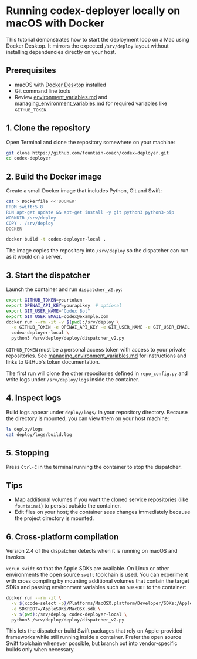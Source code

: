 # Running codex-deployer locally on macOS with Docker

This tutorial demonstrates how to start the deployment loop on a Mac using Docker Desktop. It mirrors the expected `/srv/deploy` layout without installing dependencies directly on your host.

## Prerequisites

- macOS with [Docker Desktop](https://www.docker.com/products/docker-desktop/) installed
- Git command line tools
- Review [environment_variables.md](environment_variables.md) and
  [managing_environment_variables.md](managing_environment_variables.md)
  for required variables like `GITHUB_TOKEN`.

## 1. Clone the repository

Open Terminal and clone the repository somewhere on your machine:

```bash
git clone https://github.com/fountain-coach/codex-deployer.git
cd codex-deployer
```

## 2. Build the Docker image

Create a small Docker image that includes Python, Git and Swift:

```bash
cat > Dockerfile <<'DOCKER'
FROM swift:5.8
RUN apt-get update && apt-get install -y git python3 python3-pip
WORKDIR /srv/deploy
COPY . /srv/deploy
DOCKER

docker build -t codex-deployer-local .
```

The image copies the repository into `/srv/deploy` so the dispatcher can run as it would on a server.

## 3. Start the dispatcher

Launch the container and run `dispatcher_v2.py`:

```bash
export GITHUB_TOKEN=yourtoken
export OPENAI_API_KEY=yourapikey  # optional
export GIT_USER_NAME="Codex Bot"
export GIT_USER_EMAIL=codex@example.com
docker run --rm -it -v $(pwd):/srv/deploy \
  -e GITHUB_TOKEN -e OPENAI_API_KEY -e GIT_USER_NAME -e GIT_USER_EMAIL \
  codex-deployer-local \
  python3 /srv/deploy/deploy/dispatcher_v2.py
```

`GITHUB_TOKEN` must be a personal access token with access to your private
repositories. See [managing_environment_variables.md](managing_environment_variables.md)
for instructions and links to GitHub's token documentation.

The first run will clone the other repositories defined in `repo_config.py` and write logs under `/srv/deploy/logs` inside the container.

## 4. Inspect logs

Build logs appear under `deploy/logs/` in your repository directory. Because the directory is mounted, you can view them on your host machine:

```bash
ls deploy/logs
cat deploy/logs/build.log
```

## 5. Stopping

Press `Ctrl-C` in the terminal running the container to stop the dispatcher.

## Tips

- Map additional volumes if you want the cloned service repositories (like `fountainai`) to persist outside the container.
- Edit files on your host; the container sees changes immediately because the project directory is mounted.

## 6. Cross-platform compilation

Version 2.4 of the dispatcher detects when it is running on macOS and invokes

`xcrun swift` so that the Apple SDKs are available. On Linux or other
environments the open source `swift` toolchain is used. You can experiment with
cross compiling by mounting additional volumes that contain the target SDKs and
passing environment variables such as `SDKROOT` to the container:

```bash
docker run --rm -it \
  -v $(xcode-select -p)/Platforms/MacOSX.platform/Developer/SDKs:/AppleSDKs \
  -e SDKROOT=/AppleSDKs/MacOSX.sdk \
  -v $(pwd):/srv/deploy codex-deployer-local \
  python3 /srv/deploy/deploy/dispatcher_v2.py
```

This lets the dispatcher build Swift packages that rely on Apple-provided
frameworks while still running inside a container. Prefer the open source Swift
toolchain whenever possible, but branch out into vendor-specific builds only
when necessary.
